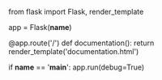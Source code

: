from flask import Flask, render_template

app = Flask(__name__)

@app.route('/')
def documentation():
    return render_template('documentation.html')

if __name__ == '__main__':
    app.run(debug=True)
